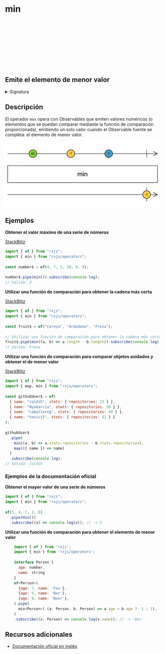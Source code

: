<div class="page-heading">

# min

<a target="_blank" href="https://github.com/ReactiveX/rxjs/blob/master/src/internal/operators/min.ts">
<svg>
  <use xlink:href="/assets/icons/github.svg#github"></use>
</svg>
</a>
</div>

<h2 class="subtitle"> Emite el elemento de menor valor
</h2>

<details>
<summary>Signatura</summary>

### Firma

`min<T>(comparer?: (x: T, y: T) => number): MonoTypeOperatorFunction<T>`

### Parámetros

<table>
<tr><td>comparer</td><td>Opcional. El valor por defecto es <code>undefined</code>.
Función de comparación opcional, para comparar el valor de dos elementos.
</td></tr>
</table>

### Retorna

`MonoTypeOperatorFunction<T>`: Un Observable que emite el elemento de menor valor.

</details>

## Descripción

El operador `max` opera con Observables que emiten valores numéricos (o elementos que se puedan comparar mediante la función de comparación proporcionada), emitiendo un solo valor cuando el Observable fuente se completa: el elemento de menor valor.

<img src="assets/images/marble-diagrams/mathematical-aggregate/min.png" alt="Diagrama de canicas del operador min">

## Ejemplos

**Obtener el valor máximo de una serie de números**

<a target="_blank" href="https://stackblitz.com/edit/rxjs-min-1?file=index.ts">StackBlitz</a>

```javascript
import { of } from "rxjs";
import { min } from "rxjs/operators";

const number$ = of(4, 7, 2, 10, 8, 9);

number$.pipe(min()).subscribe(console.log);
// Salida: 2
```

**Utilizar una función de comparación para obtener la cadena más corta**

<a target="_blank" href="https://stackblitz.com/edit/rxjs-min-2?file=index.ts">StackBlitz</a>

```javascript
import { of } from "rxjs";
import { min } from "rxjs/operators";

const fruit$ = of("Cereza", "Arándano", "Fresa");

// Utilizar una función de comparación para obtener la cadena más corta
fruit$.pipe(min((a, b) => a.length - b.length)).subscribe(console.log);
// Salida: Fresa
```

**Utilizar una función de comparación para comparar objetos anidados y obtener el de menor valor**

<a target="_blank" href="https://stackblitz.com/edit/rxjs-min-3?file=index.ts">StackBlitz</a>

```javascript
import { of } from "rxjs";
import { map, min } from "rxjs/operators";

const githubUser$ = of(
  { name: "zaldih", stats: { repositories: 23 } },
  { name: "NyaGarcia", stats: { repositories: 30 } },
  { name: "caballerog", stats: { repositories: 89 } },
  { name: "tonivj5", stats: { repositories: 51 } }
);

githubUser$
  .pipe(
    min((a, b) => a.stats.repositories - b.stats.repositories),
    map(({ name }) => name)
  )
  .subscribe(console.log);
// Salida: zaldih
```

### Ejemplos de la documentación oficial

**Obtener el mayor valor de una serie de números**

```javascript
import { of } from "rxjs";
import { min } from "rxjs/operators";

of(5, 4, 7, 2, 8)
  .pipe(min())
  .subscribe((x) => console.log(x)); // -> 2
```

**Utilizar una función de comparación para obtener el elemento de menor valor**

```javascript
    import { of } from 'rxjs';
    import { min } from 'rxjs/operators';

    interface Person {
      age: number,
      name: string
    }
    of<Person>(
      {age: 7, name: 'Foo'},
      {age: 5, name: 'Bar'},
      {age: 9, name: 'Beer'},
    ).pipe(
      min<Person>( (a: Person, b: Person) => a.age < b.age ? -1 : 1),
    )
    .subscribe((x: Person) => console.log(x.name)); // -> 'Bar'
```

## Recursos adicionales

- [Documentación oficial en inglés](https://rxjs-dev.firebaseapp.com/api/operators/min)
